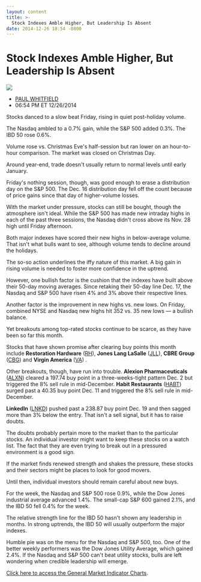 ```yaml
---
layout: content
title: >-
  Stock Indexes Amble Higher, But Leadership Is Absent
date: 2014-12-26 18:54 -0800
---
```



Stock Indexes Amble Higher, But Leadership Is Absent
=====================================================


![](https://www.investors.com/wp-content/uploads/ibd-migrated-images/MPv_141229_635552046064313615.png)

* [PAUL WHITFIELD](https://www.investors.com/author/whitfieldp/ "Posts by PAUL WHITFIELD")
* 06:54 PM ET 12/26/2014





Stocks danced to a slow beat Friday, rising in quiet post-holiday volume.


The Nasdaq ambled to a 0.7% gain, while the S&P 500 added 0.3%. The IBD 50 rose 0.6%.


Volume rose vs. Christmas Eve's half-session but ran lower on an hour-to-hour comparison. The market was closed on Christmas Day.


Around year-end, trade doesn't usually return to normal levels until early January.


Friday's nothing session, though, was good enough to erase a distribution day on the S&P 500. The Dec. 16 distribution day fell off the count because of price gains since that day of higher-volume losses.


With the market under pressure, stocks can still be bought, though the atmosphere isn't ideal. While the S&P 500 has made new intraday highs in each of the past three sessions, the Nasdaq didn't cross above its Nov. 28 high until Friday afternoon.


Both major indexes have scored their new highs in below-average volume. That isn't what bulls want to see, although volume tends to decline around the holidays.


The so-so action underlines the iffy nature of this market. A big gain in rising volume is needed to foster more confidence in the uptrend.


However, one bullish factor is the cushion that the indexes have built above their 50-day moving averages. Since retaking their 50-day line Dec. 17, the Nasdaq and S&P 500 have risen 4% and 3% above their respective lines.


Another factor is the improvement in new highs vs. new lows. On Friday, combined NYSE and Nasdaq new highs hit 352 vs. 35 new lows — a bullish balance.


Yet breakouts among top-rated stocks continue to be scarce, as they have been so far this month.


Stocks that have shown promise after clearing buy points this month include **Restoration Hardware** ([RH](https://research.investors.com/quote.aspx?symbol=RH)), **Jones Lang LaSalle** ([JLL](https://research.investors.com/quote.aspx?symbol=JLL)), **CBRE Group** ([CBG](https://research.investors.com/quote.aspx?symbol=CBG)) and **Virgin America** ([VA](https://research.investors.com/quote.aspx?symbol=VA)) .


Other breakouts, though, have run into trouble. **Alexion Pharmaceuticals** ([ALXN](https://research.investors.com/quote.aspx?symbol=ALXN)) cleared a 197.74 buy point in a three-weeks-tight pattern Dec. 2 but triggered the 8% sell rule in mid-December. **Habit Restaurants** ([HABT](https://research.investors.com/quote.aspx?symbol=HABT)) surged past a 40.35 buy point Dec. 11 and triggered the 8% sell rule in mid-December.


**LinkedIn** ([LNKD](https://research.investors.com/quote.aspx?symbol=LNKD)) pushed past a 238.87 buy point Dec. 19 and then sagged more than 3% below the entry. That isn't a sell signal, but it has to raise doubts.


The doubts probably pertain more to the market than to the particular stocks. An individual investor might want to keep these stocks on a watch list. The fact that they are even trying to break out in a pressured environment is a good sign.


If the market finds renewed strength and shakes the pressure, these stocks and their sectors might be places to look for good movers.


Until then, individual investors should remain careful about new buys.


For the week, the Nasdaq and S&P 500 rose 0.9%, while the Dow Jones industrial average advanced 1.4%. The small-cap S&P 600 gained 2.1%, and the IBD 50 fell 0.4% for the week.


The relative strength line for the IBD 50 hasn't shown any leadership in months. In strong uptrends, the IBD 50 will usually outperform the major indexes.


Humble pie was on the menu for the Nasdaq and S&P 500, too. One of the better weekly performers was the Dow Jones Utility Average, which gained 2.4%. If the Nasdaq and S&P 500 can't beat utility stocks, bulls are left wondering when credible leadership will emerge.


[Click here to access the General Market Indicator Charts](https://www.investors.com/pdf/GMI_122914.pdf).




